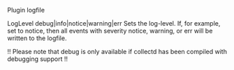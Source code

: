 Plugin logfile

LogLevel debug|info|notice|warning|err
Sets the log-level. If, for example, set to notice, then all events with severity notice, warning, or err will be written to the logfile.

!! Please note that debug is only available if collectd has been compiled with debugging support !!
